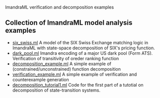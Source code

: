 ImandraML verification and decomposition examples

## Collection of ImandraML model analysis examples 
- [six_swiss.ml](six_swiss.ml) A model of the SIX Swiss Exchange matching logic in ImandraML with state-space decomposition of SIX's pricing function.
- [dark_pool.ml](dark_pool.ml) Imandra encoding of a major US dark pool (Form ATS). Verification of transitivity of oreder ranking function
- [decomposition_example.ml](decomposition_example.ml) A simple example of (constrained/unconstrained) function decomposition 
- [verification_example.ml](verification_example.ml) A simple example of verification and counterexample generation  
- [decomposition_tutorial1.ml](decomposition_tutorial1.ml) Code for the first part of a tutotial on decomposition of state-transition systems.
